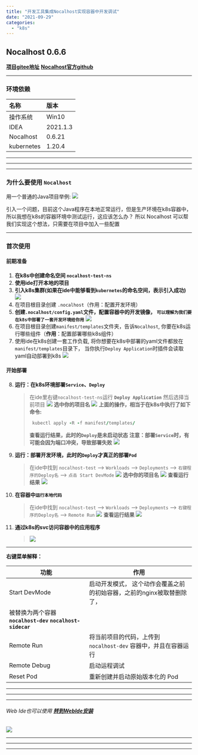```yaml
---
title: "开发工具集成Nocalhost实现容器中开发调试"
date: "2021-09-29"
categories: 
  - "k8s"
---
```


## Nocalhost 0.6.6

**[项目gitee地址](https://gitee.com/eric-mao/nocalhost-test.git "项目地址")** **[Nocalhost官方github](https://github.com/nocalhost/ "Nocalhost官方github")**

* * *

### 环境依赖

| 名称 | 版本 |
| :-- | :-- |
| 操作系统 | Win10 |
| IDEA | 2021.1.3 |
| Nocalhost | 0.6.21 |
| kubernetes | 1.20.4 |

* * *

* * *

* * *

### 为什么要使用 **`Nocalhost`**

用一个普通的Java项目举例: [![](images/nh_1.png)](http://qiniu.dev-share.top/nocalhost/nh_1.png)

引入一个问题，目前这个Java程序在本地正常运行，但是生产环境在k8s容器中，所以我想在k8s的容器环境中测试运行，这应该怎么办？ 所以 Nocalhost 可以帮我们实现这个想法，只需要在项目中加入一些配置

* * *

### 首次使用

#### 前期准备

1. **在k8s中创建命名空间 `nocalhost-test-ns`**
2. **使用ide打开本地的项目**
3. **引入k8s集群(如果在ide中能够看到`kubernetes`的命名空间，表示引入成功)** [![](images/nocalhost_add_cluster.png)](http://qiniu.dev-share.top/nocalhost/nocalhost_add_cluster.png)
4. 在项目根目录创建 `.nocalhost`（作用：配置开发环境）
5. **创建`.nocalhost/config.yaml`文件，配置容器中的开发镜像， `可以理解为我们要在k8s中部署了一套开发环境给你用`** [![](images/nh_2.png)](http://qiniu.dev-share.top/nocalhost/nh_2.png)
6. 在项目根目录创建`manifest/templates`文件夹，告诉`Nocalhost`, 你要在k8s运行哪些组件（**作用**：配置部署哪些k8s组件）
7. 使用ide在k8s创建一套工作负载, 将你想要在k8s中部署的yaml文件都放在`manifest/templates`目录下， 当你执行`Deploy Application`时插件会读取yaml自动部署到k8s [![](images/nh_3.png)](http://qiniu.dev-share.top/nocalhost/nh_3.png)

#### 开始部署

8. **运行：在k8s环境部署`Service`、`Deploy`**
    
    > 在ide里右键`nocalhost-test-ns`运行 **`Deploy Application`** 然后选择当前项目 [![](images/nh_04.png)](http://qiniu.dev-share.top/nocalhost/nh_04.png) **选中你的项目名** [![](images/nh_05.png)](http://qiniu.dev-share.top/nocalhost/nh_05.png) **上面的操作，相当于在k8s中执行了如下命令:**
    > 
    > ```ruby
    >  kubectl apply -R -f manifest/templates/
    > ```
    > 
    > **查看运行结果，此时的`Deploy`是未启动状态** **注意：部署`Service`时，有可能会因为端口冲突，导致部署失败** [![](images/nh_05_01.png)](http://qiniu.dev-share.top/nocalhost/nh_05_01.png)
    
9. **运行：部署开发环境，此时的`Deploy`才真正的部署`Pod`**
    
    > 在ide中找到 `nocalhost-test` --> `Workloads` --> `Deployments` --> `右键程序的Deploy名` --> `点击 Start DevMode` [![](images/nh_06.png)](http://qiniu.dev-share.top/nocalhost/nh_06.png) **选中你的项目名** [![](images/nh_06_01.png)](http://qiniu.dev-share.top/nocalhost/nh_06_01.png) **查看运行结果** [![](images/nh_07.png)](http://qiniu.dev-share.top/nocalhost/nh_07.png)
    
10. **在容器中`运行本地代码`**
    
    > 在ide中找到 `nocalhost-test` --> `Workloads` --> `Deployments` --> `右键程序的Deploy名` --> `Remote Run` [![](images/nh_08.png)](http://qiniu.dev-share.top/nocalhost/nh_08.png) **查看运行结果** [![](images/nh_09.png)](http://qiniu.dev-share.top/nocalhost/nh_09.png)
    
11. **通过k8s的svc访问容器中的应用程序**
    
    > [![](images/nh_10.png)](http://qiniu.dev-share.top/nocalhost/nh_10.png)
    

* * *

**右键菜单解释：**

| 功能 | 作用 |
| --- | --- |
| Start DevMode | 启动开发模式， 这个动作会覆盖之前的初始容器，之前的nginx被取替删除了，  
被替换为两个容器 **`nocalhost-dev` `nocalhost-sidecar`** |
| Remote Run | 将当前项目的代码，上传到 `nocalhost-dev` 容器中，并且在容器运行 |
| Remote Debug | 启动运程调试 |
| Reset Pod | 重新创建并启动原始版本化的 Pod |

* * *

* * *

* * *

###### Web Ide也可以使用 **[转到WebIde安装](http://www.dev-share.top/2021/10/08/%e5%ae%89%e8%a3%85vs-code-web-ide/ "转到WebIde安装")**

[![](images/nh_11.png)](http://qiniu.dev-share.top/nocalhost/nh_11.png)

* * *

* * *

* * *
